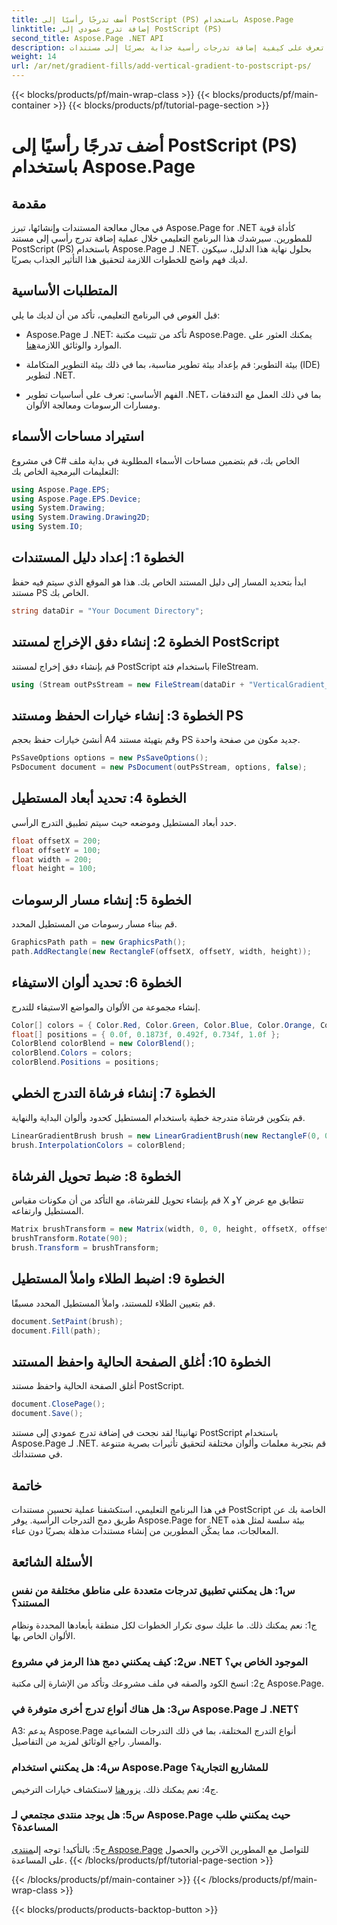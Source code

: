 ```yaml
---
title: أضف تدرجًا رأسيًا إلى PostScript (PS) باستخدام Aspose.Page
linktitle: إضافة تدرج عمودي إلى PostScript (PS)
second_title: Aspose.Page .NET API
description: تعرف على كيفية إضافة تدرجات رأسية جذابة بصريًا إلى مستندات PostScript (PS) في .NET باستخدام Aspose.Page. ارتقِ بمستوى إنشاء المستندات باستخدام هذا الدليل المفصّل خطوة بخطوة.
weight: 14
url: /ar/net/gradient-fills/add-vertical-gradient-to-postscript-ps/
---
```


{{< blocks/products/pf/main-wrap-class >}}
{{< blocks/products/pf/main-container >}}
{{< blocks/products/pf/tutorial-page-section >}}

# أضف تدرجًا رأسيًا إلى PostScript (PS) باستخدام Aspose.Page

## مقدمة

في مجال معالجة المستندات وإنشائها، تبرز Aspose.Page for .NET كأداة قوية للمطورين. سيرشدك هذا البرنامج التعليمي خلال عملية إضافة تدرج رأسي إلى مستند PostScript (PS) باستخدام Aspose.Page لـ .NET. بحلول نهاية هذا الدليل، سيكون لديك فهم واضح للخطوات اللازمة لتحقيق هذا التأثير الجذاب بصريًا.

## المتطلبات الأساسية

قبل الغوص في البرنامج التعليمي، تأكد من أن لديك ما يلي:

-  Aspose.Page لـ .NET: تأكد من تثبيت مكتبة Aspose.Page. يمكنك العثور على الموارد والوثائق اللازمة[هنا](https://reference.aspose.com/page/net/).

- بيئة التطوير: قم بإعداد بيئة تطوير مناسبة، بما في ذلك بيئة التطوير المتكاملة (IDE) لتطوير .NET.

- الفهم الأساسي: تعرف على أساسيات تطوير .NET، بما في ذلك العمل مع التدفقات ومسارات الرسومات ومعالجة الألوان.

## استيراد مساحات الأسماء

في مشروع C# الخاص بك، قم بتضمين مساحات الأسماء المطلوبة في بداية ملف التعليمات البرمجية الخاص بك:

```csharp
using Aspose.Page.EPS;
using Aspose.Page.EPS.Device;
using System.Drawing;
using System.Drawing.Drawing2D;
using System.IO;
```

## الخطوة 1: إعداد دليل المستندات

ابدأ بتحديد المسار إلى دليل المستند الخاص بك. هذا هو الموقع الذي سيتم فيه حفظ مستند PS الخاص بك.

```csharp
string dataDir = "Your Document Directory";
```

## الخطوة 2: إنشاء دفق الإخراج لمستند PostScript

قم بإنشاء دفق إخراج لمستند PostScript باستخدام فئة FileStream.

```csharp
using (Stream outPsStream = new FileStream(dataDir + "VerticalGradient_outPS.ps", FileMode.Create))
```

## الخطوة 3: إنشاء خيارات الحفظ ومستند PS

أنشئ خيارات حفظ بحجم A4 وقم بتهيئة مستند PS جديد مكون من صفحة واحدة.

```csharp
PsSaveOptions options = new PsSaveOptions();
PsDocument document = new PsDocument(outPsStream, options, false);
```

## الخطوة 4: تحديد أبعاد المستطيل

حدد أبعاد المستطيل وموضعه حيث سيتم تطبيق التدرج الرأسي.

```csharp
float offsetX = 200;
float offsetY = 100;
float width = 200;
float height = 100;
```

## الخطوة 5: إنشاء مسار الرسومات

قم ببناء مسار رسومات من المستطيل المحدد.

```csharp
GraphicsPath path = new GraphicsPath();
path.AddRectangle(new RectangleF(offsetX, offsetY, width, height));
```

## الخطوة 6: تحديد ألوان الاستيفاء

إنشاء مجموعة من الألوان والمواضع الاستيفاء للتدرج.

```csharp
Color[] colors = { Color.Red, Color.Green, Color.Blue, Color.Orange, Color.DarkOliveGreen };
float[] positions = { 0.0f, 0.1873f, 0.492f, 0.734f, 1.0f };
ColorBlend colorBlend = new ColorBlend();
colorBlend.Colors = colors;
colorBlend.Positions = positions;
```

## الخطوة 7: إنشاء فرشاة التدرج الخطي

قم بتكوين فرشاة متدرجة خطية باستخدام المستطيل كحدود وألوان البداية والنهاية.

```csharp
LinearGradientBrush brush = new LinearGradientBrush(new RectangleF(0, 0, width, height), Color.Beige, Color.DodgerBlue, 0f);
brush.InterpolationColors = colorBlend;
```

## الخطوة 8: ضبط تحويل الفرشاة

قم بإنشاء تحويل للفرشاة، مع التأكد من أن مكونات مقياس X وY تتطابق مع عرض المستطيل وارتفاعه.

```csharp
Matrix brushTransform = new Matrix(width, 0, 0, height, offsetX, offsetY);
brushTransform.Rotate(90);
brush.Transform = brushTransform;
```

## الخطوة 9: اضبط الطلاء واملأ المستطيل

قم بتعيين الطلاء للمستند، واملأ المستطيل المحدد مسبقًا.

```csharp
document.SetPaint(brush);
document.Fill(path);
```

## الخطوة 10: أغلق الصفحة الحالية واحفظ المستند

أغلق الصفحة الحالية واحفظ مستند PostScript.

```csharp
document.ClosePage();
document.Save();
```

تهانينا! لقد نجحت في إضافة تدرج عمودي إلى مستند PostScript باستخدام Aspose.Page لـ .NET. قم بتجربة معلمات وألوان مختلفة لتحقيق تأثيرات بصرية متنوعة في مستنداتك.

## خاتمة

في هذا البرنامج التعليمي، استكشفنا عملية تحسين مستندات PostScript الخاصة بك عن طريق دمج التدرجات الرأسية. يوفر Aspose.Page for .NET بيئة سلسة لمثل هذه المعالجات، مما يمكّن المطورين من إنشاء مستندات مذهلة بصريًا دون عناء.

## الأسئلة الشائعة

### س1: هل يمكنني تطبيق تدرجات متعددة على مناطق مختلفة من نفس المستند؟

ج1: نعم يمكنك ذلك. ما عليك سوى تكرار الخطوات لكل منطقة بأبعادها المحددة ونظام الألوان الخاص بها.

### س2: كيف يمكنني دمج هذا الرمز في مشروع .NET الموجود الخاص بي؟

ج2: انسخ الكود والصقه في ملف مشروعك وتأكد من الإشارة إلى مكتبة Aspose.Page.

### س3: هل هناك أنواع تدرج أخرى متوفرة في Aspose.Page لـ .NET؟

A3: يدعم Aspose.Page أنواع التدرج المختلفة، بما في ذلك التدرجات الشعاعية والمسار. راجع الوثائق لمزيد من التفاصيل.

### س4: هل يمكنني استخدام Aspose.Page للمشاريع التجارية؟

 ج4: نعم يمكنك ذلك. يزور[هنا](https://purchase.aspose.com/buy) لاستكشاف خيارات الترخيص.

### س5: هل يوجد منتدى مجتمعي لـ Aspose.Page حيث يمكنني طلب المساعدة؟

 ج5: بالتأكيد! توجه إلى[منتدى Aspose.Page](https://forum.aspose.com/c/page/39) للتواصل مع المطورين الآخرين والحصول على المساعدة.
{{< /blocks/products/pf/tutorial-page-section >}}

{{< /blocks/products/pf/main-container >}}
{{< /blocks/products/pf/main-wrap-class >}}

{{< blocks/products/products-backtop-button >}}
